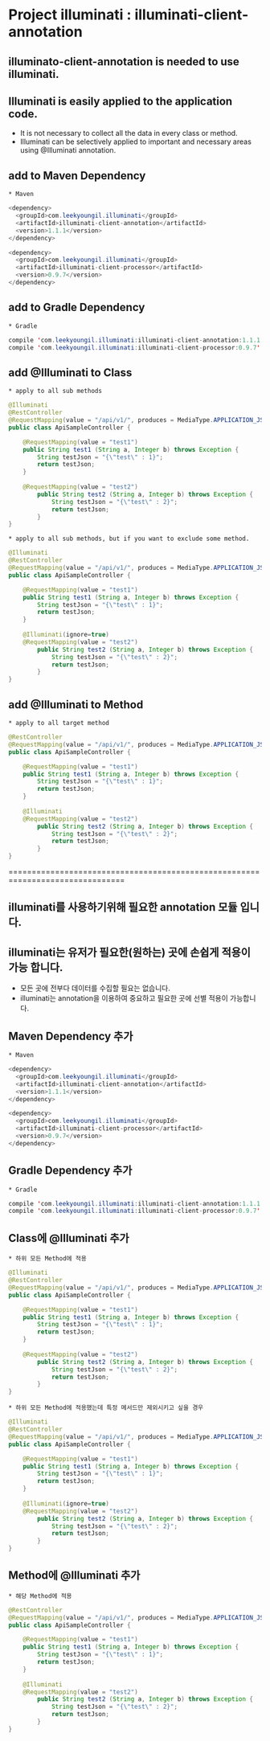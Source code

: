 # Project illuminati : illuminati-client-annotation


## illuminato-client-annotation is needed to use illuminati.

## Illuminati is easily applied to the application code.
 * It is not necessary to collect all the data in every class or method.
 * Illuminati can be selectively applied to important and necessary areas using @Illuminati annotation.

## add to Maven Dependency
    * Maven
    
```java
<dependency>
  <groupId>com.leekyoungil.illuminati</groupId>
  <artifactId>illuminati-client-annotation</artifactId>
  <version>1.1.1</version>
</dependency>

<dependency>
  <groupId>com.leekyoungil.illuminati</groupId>
  <artifactId>illuminati-client-processor</artifactId>
  <version>0.9.7</version>
</dependency>
```

## add to Gradle Dependency
    * Gradle
    
```java
compile 'com.leekyoungil.illuminati:illuminati-client-annotation:1.1.1'
compile 'com.leekyoungil.illuminati:illuminati-client-processor:0.9.7'
```

## add @Illuminati to Class
    * apply to all sub methods
    
```java
@Illuminati
@RestController
@RequestMapping(value = "/api/v1/", produces = MediaType.APPLICATION_JSON_VALUE)
public class ApiSampleController {

    @RequestMapping(value = "test1")
    public String test1 (String a, Integer b) throws Exception {
        String testJson = "{\"test\" : 1}";
        return testJson;
    }
    
    @RequestMapping(value = "test2")
        public String test2 (String a, Integer b) throws Exception {
            String testJson = "{\"test\" : 2}";
            return testJson;
        }
}
```
    * apply to all sub methods, but if you want to exclude some method.
```java
@Illuminati
@RestController
@RequestMapping(value = "/api/v1/", produces = MediaType.APPLICATION_JSON_VALUE)
public class ApiSampleController {

    @RequestMapping(value = "test1")
    public String test1 (String a, Integer b) throws Exception {
        String testJson = "{\"test\" : 1}";
        return testJson;
    }
    
    @Illuminati(ignore=true)
    @RequestMapping(value = "test2")
        public String test2 (String a, Integer b) throws Exception {
            String testJson = "{\"test\" : 2}";
            return testJson;
        }
}
``` 

## add @Illuminati to Method
    * apply to all target method
    
```java
@RestController
@RequestMapping(value = "/api/v1/", produces = MediaType.APPLICATION_JSON_VALUE)
public class ApiSampleController {

    @RequestMapping(value = "test1")
    public String test1 (String a, Integer b) throws Exception {
        String testJson = "{\"test\" : 1}";
        return testJson;
    }
    
    @Illuminati
    @RequestMapping(value = "test2")
        public String test2 (String a, Integer b) throws Exception {
            String testJson = "{\"test\" : 2}";
            return testJson;
        }
}
```

===============================================================================


## illuminati를 사용하기위해 필요한 annotation 모듈 입니다.

## illuminati는 유저가 필요한(원하는) 곳에 손쉽게 적용이 가능 합니다. 
 * 모든 곳에 전부다 데이터를 수집할 필요는 없습니다. 
 * illuminati는 annotation을 이용하여 중요하고 필요한 곳에 선별 적용이 가능합니다.

## Maven Dependency 추가 
    * Maven
    
```java
<dependency>
  <groupId>com.leekyoungil.illuminati</groupId>
  <artifactId>illuminati-client-annotation</artifactId>
  <version>1.1.1</version>
</dependency>

<dependency>
  <groupId>com.leekyoungil.illuminati</groupId>
  <artifactId>illuminati-client-processor</artifactId>
  <version>0.9.7</version>
</dependency>
```

## Gradle Dependency 추가 
    * Gradle
    
```java
compile 'com.leekyoungil.illuminati:illuminati-client-annotation:1.1.1'
compile 'com.leekyoungil.illuminati:illuminati-client-processor:0.9.7'
```


## Class에 @Illuminati 추가 
    * 하위 모든 Method에 적용
    
```java
@Illuminati
@RestController
@RequestMapping(value = "/api/v1/", produces = MediaType.APPLICATION_JSON_VALUE)
public class ApiSampleController {

    @RequestMapping(value = "test1")
    public String test1 (String a, Integer b) throws Exception {
        String testJson = "{\"test\" : 1}";
        return testJson;
    }
    
    @RequestMapping(value = "test2")
        public String test2 (String a, Integer b) throws Exception {
            String testJson = "{\"test\" : 2}";
            return testJson;
        }
}
```
    * 하위 모든 Method에 적용했는데 특정 메서드만 제외시키고 싶을 경우
```java
@Illuminati
@RestController
@RequestMapping(value = "/api/v1/", produces = MediaType.APPLICATION_JSON_VALUE)
public class ApiSampleController {

    @RequestMapping(value = "test1")
    public String test1 (String a, Integer b) throws Exception {
        String testJson = "{\"test\" : 1}";
        return testJson;
    }
    
    @Illuminati(ignore=true)
    @RequestMapping(value = "test2")
        public String test2 (String a, Integer b) throws Exception {
            String testJson = "{\"test\" : 2}";
            return testJson;
        }
}
```    

## Method에 @Illuminati 추가 
    * 해당 Method에 적용
    
```java
@RestController
@RequestMapping(value = "/api/v1/", produces = MediaType.APPLICATION_JSON_VALUE)
public class ApiSampleController {

    @RequestMapping(value = "test1")
    public String test1 (String a, Integer b) throws Exception {
        String testJson = "{\"test\" : 1}";
        return testJson;
    }
    
    @Illuminati
    @RequestMapping(value = "test2")
        public String test2 (String a, Integer b) throws Exception {
            String testJson = "{\"test\" : 2}";
            return testJson;
        }
}
```
